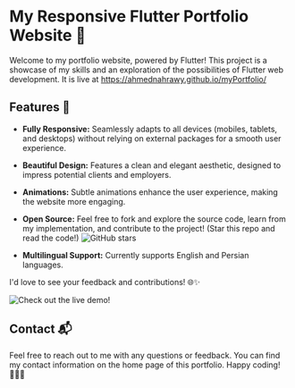 # My Responsive Flutter Portfolio Website 🚀

Welcome to my portfolio website, powered by Flutter! This project is a showcase of my skills and an exploration of the possibilities of Flutter web development.
It is live at https://ahmednahrawy.github.io/myPortfolio/

## Features 🌟

- **Fully Responsive:** Seamlessly adapts to all devices (mobiles, tablets, and desktops) without relying on external packages for a smooth user experience.
  
- **Beautiful Design:** Features a clean and elegant aesthetic, designed to impress potential clients and employers.

- **Animations:** Subtle animations enhance the user experience, making the website more engaging.

- **Open Source:** Feel free to fork and explore the source code, learn from my implementation, and contribute to the project! (Star this repo and read the code!)
  ![GitHub stars](https://img.shields.io/github/stars/zamaniafshar/zamaniafshar.github.io?style=social)

- **Multilingual Support:** Currently supports English and Persian languages.

I'd love to see your feedback and contributions! 🌐✨

![Check out the live demo!](https://github.com/zamaniafshar/zamaniafshar.github.io/assets/88077166/3a97c84b-0609-4634-9f10-c06210fca2f6)

## Contact 📬

Feel free to reach out to me with any questions or feedback. You can find my contact information on the home page of this portfolio. Happy coding! 👩‍💻🚀
